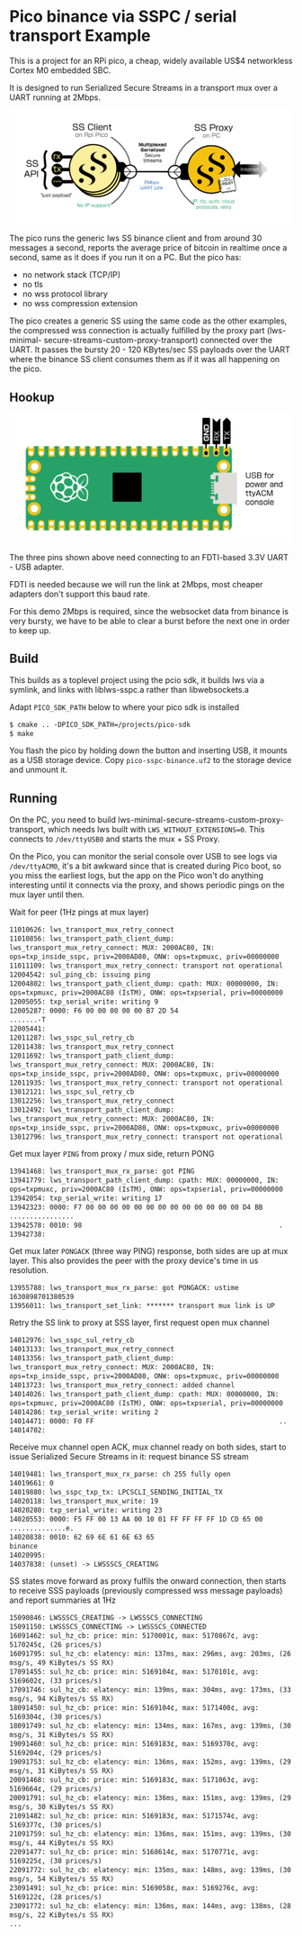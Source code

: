 # Pico binance via SSPC / serial transport Example

This is a project for an RPi pico, a cheap, widely available US$4 networkless
Cortex M0 embedded SBC.

It is designed to run Serialized Secure Streams in a transport mux over
a UART running at 2Mbps.

![](../../../../doc-assets/rpi-uart-1.png)

The pico runs the generic lws SS binance client and from around 30 messages a
second,  reports the average price of bitcoin in realtime once a second,
 same as it does if you run it on a PC.  But the pico has:

 - no network stack (TCP/IP)
 - no tls
 - no wss protocol library
 - no wss compression extension

The pico creates a generic SS using the same code as the other examples, the
compressed wss connection is actually fulfilled by the proxy part (lws-minimal-
secure-streams-custom-proxy-transport) connected over the UART.  It passes
the bursty 20 - 120 KBytes/sec SS payloads over the UART where the binance
SS client consumes them as if it was all happening on the pico.

## Hookup

![](../../../../doc-assets/rpi-uart.png)

The three pins shown above need connecting to an FDTI-based
3.3V UART - USB adapter.

FDTI is needed because we will run the link at 2Mbps, most cheaper adapters
don't support this baud rate.

For this demo 2Mbps is required, since the websocket data from binance is very
bursty, we have to be able to clear a burst before the next one in order to
keep up.

## Build

This builds as a toplevel project using the pcio sdk, it builds
lws via a symlink, and links with liblws-sspc.a rather than libwebsockets.a

Adapt `PICO_SDK_PATH` below to where your pico sdk is installed

```
$ cmake .. -DPICO_SDK_PATH=/projects/pico-sdk
$ make
```

You flash the pico by holding down the button and inserting USB, it mounts as a
USB storage device.  Copy `pico-sspc-binance.uf2` to the storage device and
unmount it.

## Running

On the PC, you need to build lws-minimal-secure-streams-custom-proxy-transport,
which needs lws built with `LWS_WITHOUT_EXTENSIONS=0`.  This connects to
`/dev/ttyUSB0` and starts the mux + SS Proxy.

On the Pico, you can monitor the serial console over USB to see logs via
`/dev/ttyACM0`, it's a bit awkward since that is created during Pico boot, so
you miss the earliest logs, but the app on the Pico won't do anything
interesting until it connects via the proxy, and shows periodic pings on the
mux layer until then.

Wait for peer (1Hz pings at mux layer)

```
11010626: lws_transport_mux_retry_connect
11010856: lws_transport_path_client_dump: lws_transport_mux_retry_connect: MUX: 2000AC80, IN: ops=txp_inside_sspc, priv=2000AD80, ONW: ops=txpmuxc, priv=00000000
11011109: lws_transport_mux_retry_connect: transport not operational
12004542: sul_ping_cb: issuing ping
12004802: lws_transport_path_client_dump: cpath: MUX: 00000000, IN: ops=txpmuxc, priv=2000AC80 (IsTM), ONW: ops=txpserial, priv=00000000
12005055: txp_serial_write: writing 9
12005287: 0000: F6 00 00 00 00 00 B7 2D 54                         .......-T       
12005441: 
12011287: lws_sspc_sul_retry_cb
12011438: lws_transport_mux_retry_connect
12011692: lws_transport_path_client_dump: lws_transport_mux_retry_connect: MUX: 2000AC80, IN: ops=txp_inside_sspc, priv=2000AD80, ONW: ops=txpmuxc, priv=00000000
12011935: lws_transport_mux_retry_connect: transport not operational
13012121: lws_sspc_sul_retry_cb
13012256: lws_transport_mux_retry_connect
13012492: lws_transport_path_client_dump: lws_transport_mux_retry_connect: MUX: 2000AC80, IN: ops=txp_inside_sspc, priv=2000AD80, ONW: ops=txpmuxc, priv=00000000
13012796: lws_transport_mux_retry_connect: transport not operational
```

Get mux layer `PING` from proxy / mux side, return PONG

```
13941468: lws_transport_mux_rx_parse: got PING
13941779: lws_transport_path_client_dump: cpath: MUX: 00000000, IN: ops=txpmuxc, priv=2000AC80 (IsTM), ONW: ops=txpserial, priv=00000000
13942054: txp_serial_write: writing 17
13942323: 0000: F7 00 00 00 00 00 00 00 00 00 00 00 00 00 D4 BB    ................
13942578: 0010: 98                                                 .               
13942738: 
```

Get mux later `PONGACK` (three way PING) response, both sides are up at mux layer.
This also provides the peer with the proxy device's time in us resolution.

```
13955788: lws_transport_mux_rx_parse: got PONGACK: ustime 1630898701380539
13956011: lws_transport_set_link: ******* transport mux link is UP
```

Retry the SS link to proxy at SSS layer, first request open mux channel

```
14012976: lws_sspc_sul_retry_cb
14013133: lws_transport_mux_retry_connect
14013356: lws_transport_path_client_dump: lws_transport_mux_retry_connect: MUX: 2000AC80, IN: ops=txp_inside_sspc, priv=2000AD80, ONW: ops=txpmuxc, priv=00000000
14013723: lws_transport_mux_retry_connect: added channel
14014026: lws_transport_path_client_dump: cpath: MUX: 00000000, IN: ops=txpmuxc, priv=2000AC80 (IsTM), ONW: ops=txpserial, priv=00000000
14014286: txp_serial_write: writing 2
14014471: 0000: F0 FF                                              ..              
14014702: 
```

Receive mux channel open ACK, mux channel ready on both sides, start to issue
Serialized Secure Streams in it: request binance SS stream

```
14019481: lws_transport_mux_rx_parse: ch 255 fully open
14019661: 0
14019880: lws_sspc_txp_tx: LPCSCLI_SENDING_INITIAL_TX
14020118: lws_transport_mux_write: 19
14020280: txp_serial_write: writing 23
14020553: 0000: F5 FF 00 13 AA 00 10 01 FF FF FF FF 1D CD 65 00    ..............e.
14020838: 0010: 62 69 6E 61 6E 63 65                               binance         
14020995: 
14037838: (unset) -> LWSSSCS_CREATING
```

SS states move forward as proxy fulfils the onward connection, then starts to
receive SSS payloads (previously compressed wss message payloads) and report
summaries at 1Hz

```
15090846: LWSSSCS_CREATING -> LWSSSCS_CONNECTING
15091150: LWSSSCS_CONNECTING -> LWSSSCS_CONNECTED
16091462: sul_hz_cb: price: min: 5170001¢, max: 5170867¢, avg: 5170245¢, (26 prices/s)
16091795: sul_hz_cb: elatency: min: 137ms, max: 296ms, avg: 203ms, (26 msg/s, 49 KiBytes/s SS RX)
17091455: sul_hz_cb: price: min: 5169104¢, max: 5170101¢, avg: 5169602¢, (33 prices/s)
17091746: sul_hz_cb: elatency: min: 139ms, max: 304ms, avg: 173ms, (33 msg/s, 94 KiBytes/s SS RX)
18091450: sul_hz_cb: price: min: 5169104¢, max: 5171400¢, avg: 5169304¢, (30 prices/s)
18091749: sul_hz_cb: elatency: min: 134ms, max: 167ms, avg: 139ms, (30 msg/s, 31 KiBytes/s SS RX)
19091460: sul_hz_cb: price: min: 5169183¢, max: 5169370¢, avg: 5169204¢, (29 prices/s)
19091753: sul_hz_cb: elatency: min: 136ms, max: 152ms, avg: 139ms, (29 msg/s, 31 KiBytes/s SS RX)
20091468: sul_hz_cb: price: min: 5169183¢, max: 5171063¢, avg: 5169664¢, (29 prices/s)
20091791: sul_hz_cb: elatency: min: 136ms, max: 151ms, avg: 139ms, (29 msg/s, 30 KiBytes/s SS RX)
21091482: sul_hz_cb: price: min: 5169183¢, max: 5171574¢, avg: 5169377¢, (30 prices/s)
21091759: sul_hz_cb: elatency: min: 136ms, max: 151ms, avg: 139ms, (30 msg/s, 44 KiBytes/s SS RX)
22091477: sul_hz_cb: price: min: 5168614¢, max: 5170771¢, avg: 5169225¢, (30 prices/s)
22091772: sul_hz_cb: elatency: min: 135ms, max: 148ms, avg: 139ms, (30 msg/s, 54 KiBytes/s SS RX)
23091491: sul_hz_cb: price: min: 5169058¢, max: 5169276¢, avg: 5169122¢, (28 prices/s)
23091772: sul_hz_cb: elatency: min: 136ms, max: 144ms, avg: 138ms, (28 msg/s, 22 KiBytes/s SS RX)
...
```
